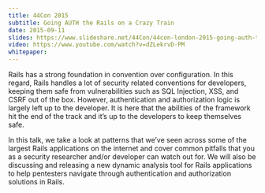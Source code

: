 ```yaml
---
title: 44Con 2015
subtitle: Going AUTH the Rails on a Crazy Train
date: 2015-09-11
slides: https://www.slideshare.net/44Con/44con-london-2015-going-auth-the-rails-on-a-crazy-train
video: https://www.youtube.com/watch?v=dZLekrvD-PM
whitepaper: 
---
```


Rails has a strong foundation in convention over configuration. In this regard, Rails handles a lot of security related conventions for developers, keeping them safe from vulnerabilities such as SQL Injection, XSS, and CSRF out of the box. However, authentication and authorization logic is largely left up to the developer. It is here that the abilities of the framework hit the end of the track and it’s up to the developers to keep themselves safe. 

In this talk, we take a look at patterns that we’ve seen across some of the largest Rails applications on the internet and cover common pitfalls that you as a security researcher and/or developer can watch out for. We will also be discussing and releasing a new dynamic analysis tool for Rails applications to help pentesters navigate through authentication and authorization solutions in Rails.